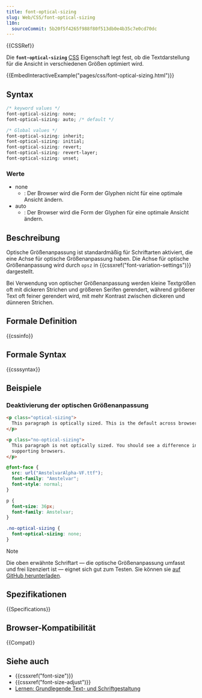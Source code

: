 ```yaml
---
title: font-optical-sizing
slug: Web/CSS/font-optical-sizing
l10n:
  sourceCommit: 5b20f5f4265f988f80f513db0e4b35c7e0cd70dc
---
```


{{CSSRef}}

Die **`font-optical-sizing`** [CSS](/de/docs/Web/CSS) Eigenschaft legt fest, ob die Textdarstellung für die Ansicht in verschiedenen Größen optimiert wird.

{{EmbedInteractiveExample("pages/css/font-optical-sizing.html")}}

## Syntax

```css
/* keyword values */
font-optical-sizing: none;
font-optical-sizing: auto; /* default */

/* Global values */
font-optical-sizing: inherit;
font-optical-sizing: initial;
font-optical-sizing: revert;
font-optical-sizing: revert-layer;
font-optical-sizing: unset;
```

### Werte

- none
  - : Der Browser wird die Form der Glyphen nicht für eine optimale Ansicht ändern.
- auto
  - : Der Browser wird die Form der Glyphen für eine optimale Ansicht ändern.

## Beschreibung

Optische Größenanpassung ist standardmäßig für Schriftarten aktiviert, die eine Achse für optische Größenanpassung haben. Die Achse für optische Größenanpassung wird durch `opsz` in {{cssxref("font-variation-settings")}} dargestellt.

Bei Verwendung von optischer Größenanpassung werden kleine Textgrößen oft mit dickeren Strichen und größeren Serifen gerendert, während größerer Text oft feiner gerendert wird, mit mehr Kontrast zwischen dickeren und dünneren Strichen.

## Formale Definition

{{cssinfo}}

## Formale Syntax

{{csssyntax}}

## Beispiele

### Deaktivierung der optischen Größenanpassung

```html
<p class="optical-sizing">
  This paragraph is optically sized. This is the default across browsers.
</p>

<p class="no-optical-sizing">
  This paragraph is not optically sized. You should see a difference in
  supporting browsers.
</p>
```

```css
@font-face {
  src: url("AmstelvarAlpha-VF.ttf");
  font-family: "Amstelvar";
  font-style: normal;
}

p {
  font-size: 36px;
  font-family: Amstelvar;
}

.no-optical-sizing {
  font-optical-sizing: none;
}
```

> [!NOTE]
> Die oben erwähnte Schriftart — die optische Größenanpassung umfasst und frei lizenziert ist — eignet sich gut zum Testen. Sie können sie [auf GitHub herunterladen](https://github.com/googlefonts/amstelvar/releases).

## Spezifikationen

{{Specifications}}

## Browser-Kompatibilität

{{Compat}}

## Siehe auch

- {{cssxref("font-size")}}
- {{cssxref("font-size-adjust")}}
- [Lernen: Grundlegende Text- und Schriftgestaltung](/de/docs/Learn_web_development/Core/Text_styling/Fundamentals)
